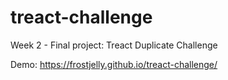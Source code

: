 # treact-challenge
Week 2 - Final project: Treact Duplicate Challenge 

Demo: https://frostjelly.github.io/treact-challenge/ 
